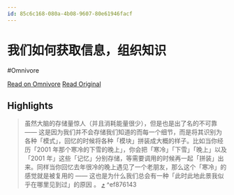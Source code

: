```yaml
---
id: 85c6c168-080a-4b08-9607-80e61946facf
---
```


# 我们如何获取信息，组织知识
#Omnivore

[Read on Omnivore](https://omnivore.app/me/-19361d66159)
[Read Original](https://www.pmthinking.com/619b68d4a9184080a9429f24724e8c0a)

## Highlights

> 虽然大脑的存储量惊人（并且消耗能量很少），但是也是出了名的不可靠 —— 这是因为我们并不会存储我们知道的而每一个细节，而是将其识别为各种「模式」，回忆的时候将各种「模块」拼装成大概的样子。比如当你经历「2001 年那个寒冷的下雪的晚上」，你会把「寒冷」「下雪」「晚上」以及 「2001 年」这些「记忆」分别存储，等需要调用的时候再一起「拼装」出来。同样当你回忆去年很冷的晚上遇见了一个老朋友，那么这个「寒冷」的感觉就是被复用的 —— 这也是为什么我们总会有一种「此时此地此景我似乎在哪里见到过」的原因 。 [⤴️](https://omnivore.app/me/-19361d66159#ef876143-582f-4aa7-a4d2-f80dc295fe51)  ^ef876143

